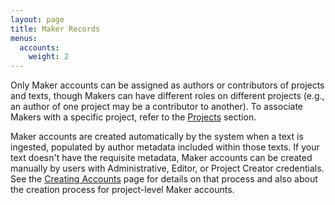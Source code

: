 ```yaml
---
layout: page
title: Maker Records
menus:
  accounts:
    weight: 2
---
```


Only Maker accounts can be assigned as authors or contributors of projects and texts, though Makers can have different roles on different projects (e.g., an author of one project may be a contributor to another). To associate Makers with a specific project, refer to the [Projects](/docs/projects/customizing/people.html) section.

Maker accounts are created automatically by the system when a text is ingested, populated by author metadata included within those texts. If your text doesn't have the requisite metadata, Maker accounts can be created manually by users with Administrative, Editor, or Project Creator credentials. See the [Creating Accounts](creating.html) page for details on that process and also about the creation process for project-level Maker accounts.
